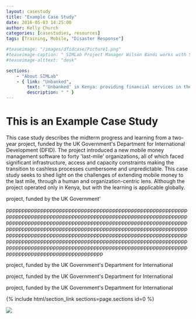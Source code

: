 ```yaml
---
layout: casestudy
title: "Example Case Study"
date: 2016-05-03 14:25:00
author: Kelly Church
categories: [casestudies, resources]
tags: [Training, Mobile, "Disaster Response"]

#teaseimage: "/images/dfidcase/Picture1.png"
#teaseimage-caption: "_SIMLab Project Manager Wilson Bandi works with Sadili to think through their business processes. Photo Credit: Dani Dye_"
#teaseimage-alttext: "desk"

sections: 
    - "About SIMLab"
    - { link: "Unbanked", 
        text: "'Unbanked' in Kenya: providing financial services in the world's most mobile-first economy", 
        description: " " }
---
```



# This is an Example Case Study

This case study describes the midterm progress and learning from a two-year project, funded by the UK Government's Department for International Development (DFID). The project introduced a new mobile money management software to forty 'last-mile' organizations, all of which faced significant infrastructure, access and capacity constraints making the transition to cashless processes cumbersome and unpredictable. This case study seeks to shed light on the challenges of extending mobile money to the last mile, through a human and organization-centric lens. Although the project operated only in Kenya, but with the learning is applicable globally.


 project, funded by the UK Government'

ppppppppppppppppppppppppppppppppppppppppppppppppppppppppppppppppppppppppppppppppppppppppppppppppppppppppppppppppppppppppppppppppppppppppppppppppppppppppppppppppppppppppppppppppppppppppppppppppppppppppppppppppppppppppppppppppppppppppppppppppppppppppppppppppppppppppppppppppppppppppppppppppppppppppppppppppppppppppppppppppppppppppppppppppppppppppppppppppppppppppppppppppppppppppppppppppppppppppppppppppppppppppppppppppppppppppppppppppppppp


 project, funded by the UK Government's Department for International 
 
  project, funded by the UK Government's Department for International 

 project, funded by the UK Government's Department for International 
 


{% include html/section_link sections=page.sections id=0 %}


<img src="{{site.baseurl}}/images/lightbulbs.jpeg" class="small right blogfloated image">